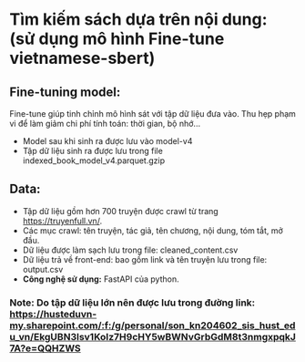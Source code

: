 
# Tìm kiếm sách dựa trên nội dung: (sử dụng mô hình Fine-tune vietnamese-sbert)

## Fine-tuning model:
Fine-tune giúp tinh chỉnh mô hình sát với tập dữ liệu đưa vào. Thu hẹp phạm vi để làm giảm chi phí tính toán: thời gian, bộ nhớ...
- Model sau khi sinh ra được lưu vào model-v4
- Tập dữ liệu sinh ra được lưu trong file indexed_book_model_v4.parquet.gzip 

## Data:
- Tập dữ liệu gồm hơn 700 truyện được crawl từ trang https://truyenfull.vn/.
- Các mục crawl: tên truyện, tác giả, tên chương, nội dung, tóm tắt, mở đầu.
- Dữ liệu được làm sạch lưu trong file: cleaned_content.csv
- Dữ liệu trả về front-end: bao gồm link và tên truyện lưu trong file: output.csv
- **Công nghệ sử dụng:** FastAPI của python.
### Note: Do tập dữ liệu lớn nên được lưu trong đường link: https://husteduvn-my.sharepoint.com/:f:/g/personal/son_kn204602_sis_hust_edu_vn/EkgUBN3lsv1KoIz7H9cHY5wBWNvGrbGdM8t3nmgxpqkJ7A?e=QQHZWS  
